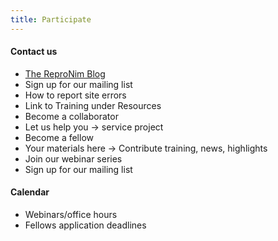 ```yaml
---
title: Participate
---
```


#### Contact us

- [The ReproNim Blog](https://repronim.wordpress.com/)
- Sign up for our mailing list
- How to report site errors
- Link to Training under Resources
- Become a collaborator
- Let us help you → service project
- Become a fellow
- Your materials here → Contribute training, news, highlights
- Join our webinar series
- Sign up for our mailing list

#### Calendar

- Webinars/office hours
- Fellows application deadlines
